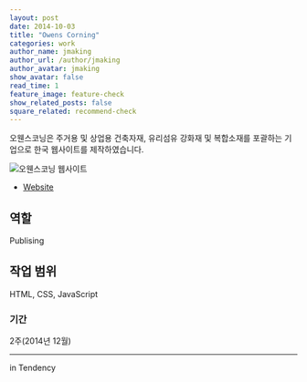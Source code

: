 ```yaml
---
layout: post
date: 2014-10-03
title: "Owens Corning"
categories: work
author_name: jmaking
author_url: /author/jmaking
author_avatar: jmaking
show_avatar: false
read_time: 1
feature_image: feature-check
show_related_posts: false
square_related: recommend-check
---
```


오웬스코닝은 주거용 및 상업용 건축자재, 유리섬유 강화재 및 복합소재를 포괄하는 기업으로 한국 웹사이트를 제작하였습니다.

![오웬스코닝 웹사이트]({{site.url}}/{{site.baseurl}}img/post-assets/work-owenscorning.png)

- [Website](http://www.owenscorning.co.kr/new/main/main.asp)

## 역할
Publising

## 작업 범위
HTML, CSS, JavaScript

### 기간
2주(2014년 12월)

---
in Tendency